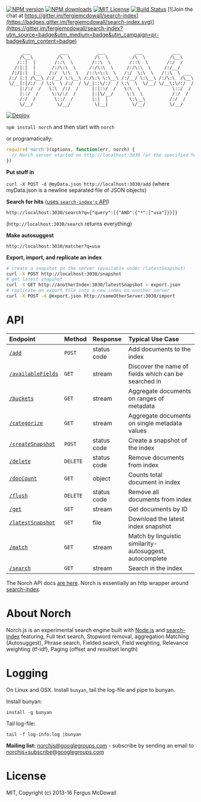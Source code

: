 [![NPM version][npm-version-image]][npm-url] [![NPM downloads][npm-downloads-image]][npm-url] [![MIT License][license-image]][license-url] [![Build Status][travis-image]][travis-url] [![Join the chat at https://gitter.im/fergiemcdowall/search-index](https://badges.gitter.im/fergiemcdowall/search-index.svg)](https://gitter.im/fergiemcdowall/search-index?utm_source=badge&utm_medium=badge&utm_campaign=pr-badge&utm_content=badge)


```
      ___           ___           ___           ___           ___      
     /\__\         /\  \         /\  \         /\  \         /\__\     
    /::|  |       /::\  \       /::\  \       /::\  \       /:/  /     
   /:|:|  |      /:/\:\  \     /:/\:\  \     /:/\:\  \     /:/__/      
  /:/|:|  |__   /:/  \:\  \   /::\~\:\  \   /:/  \:\  \   /::\  \ ___  
 /:/ |:| /\__\ /:/__/ \:\__\ /:/\:\ \:\__\ /:/__/ \:\__\ /:/\:\  /\__\ 
 \/__|:|/:/  / \:\  \ /:/  / \/_|::\/:/  / \:\  \  \/__/ \/__\:\/:/  / 
     |:/:/  /   \:\  /:/  /     |:|::/  /   \:\  \            \::/  /  
     |::/  /     \:\/:/  /      |:|\/__/     \:\  \           /:/  /   
     /:/  /       \::/  /       |:|  |        \:\__\         /:/  /    
     \/__/         \/__/         \|__|         \/__/         \/__/     

```

[![Deploy](https://www.herokucdn.com/deploy/button.png)](https://dashboard.heroku.com/new?button-url=https%3A%2F%2Fgithub.com%2Ffergiemcdowall%2Fnorch&template=https%3A%2F%2Fgithub.com%2Ffergiemcdowall%2Fnorch)

`npm install norch` and then start with `norch`

or programatically:

```javascript
require('norch')(options, function(err, norch) {
  // Norch server started on http://localhost:3030 (or the specified host/port)
})
```

**Put stuff in**

`curl -X POST -d @myData.json http://localhost:3030/add`
(where myData.json is a newline separated file of JSON objects)

**Search for hits** ([uses `search-index's` API](https://github.com/fergiemcdowall/search-index/blob/master/doc/search.md))

`http://localhost:3030/search?q={"query":[{"AND":{"*":["usa"]}}]}`

(`http://localhost:3030/search` returns everything)

**Make autosuggest**

`http://localhost:3030/matcher?q=usa`

**Export, import, and replicate an index**

```bash
# create a snapshot on the server (available under /latestSnapshot)
curl -X POST http://localhost:3030/snapshot
# get latest snapshot
curl -X GET http://anotherIndex:3030/latestSnapshot > export.json
# replicate an export file into a new index on another server
curl -X POST -d @export.json http://someOtherServer:3030/import
```

# API

| Endpoint | Method | Response | Typical Use Case |
| :--- | :--- | :--- | :--- |
| [`/add`](doc/API.md#add) | `POST` | status code | Add documents to the index |
| [`/availableFields`](doc/API.md#availablefields) | `GET` | stream | Discover the name of fields which can be searched in |
| [`/buckets`](doc/API.md#buckets) | `GET` | stream | Aggregate documents on ranges of metadata |
| [`/categorize`](doc/API.md#categorize) | `GET` | stream | Aggregate documents on single metadata values |
| [`/createSnapshot`](doc/API.md#createsnapshot) | `POST` | status code | Create a snapshot of the index |
| [`/delete`](doc/API.md#delete) | `DELETE` | status code | Remove documents from index |
| [`/docCount`](doc/API.md#doccount) | `GET` | object | Counts total document in index |
| [`/flush`](doc/API.md#flush) | `DELETE` | status code | Remove all documents from index |
| [`/get`](doc/API.md#get) | `GET` | stream | Get documents by ID |
| [`/latestSnapshot`](doc/API.md#latestsnapshot) | `GET` | file | Download the latest index snapshot |
| [`/match`](doc/API.md#match) | `GET` | stream | Match by linguistic similarity- autosuggest, autocomplete |
| [`/search`](doc/API.md#search) | `GET` | stream | Search in the index |

The Norch API docs [are here](doc/API.md). Norch is essentially an http wrapper around [search-index](https://www.npmjs.com/package/search-index).

# About Norch

Norch.js is an experimental search engine built with
[Node.js](http://nodejs.org/) and
[search-index](https://github.com/fergiemcdowall/search-index)
featuring, Full text search, Stopword removal, aggregation Matching
(Autosuggest), Phrase search, Fielded search, Field weighting,
Relevance weighting (tf-idf), Paging (offset and resultset length)

# Logging
On Linux and OSX. Install `bunyan`, tail the log-file and pipe to bunyan.

Install bunyan:
```console
install -g bunyan
````

Tail log-file:

```console
tail -f log-info.log |bunyan
````

**Mailing list:** norchjs@googlegroups.com - subscribe by sending an email to norchjs+subscribe@googlegroups.com


# License

MIT, Copyright (c) 2013-16 Fergus McDowall


[license-image]: http://img.shields.io/badge/license-MIT-blue.svg?style=flat
[license-url]: https://github.com/fergiemcdowall/norch/blob/master/README.md#license

[npm-url]: https://npmjs.org/package/norch
[npm-version-image]: http://img.shields.io/npm/v/norch.svg?style=flat
[npm-downloads-image]: http://img.shields.io/npm/dm/norch.svg?style=flat

[travis-url]: http://travis-ci.org/fergiemcdowall/norch
[travis-image]: http://img.shields.io/travis/fergiemcdowall/norch.svg?style=flat
